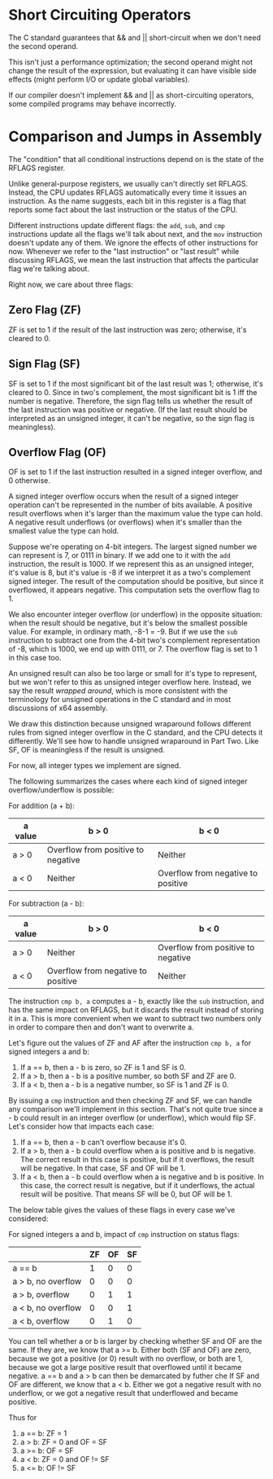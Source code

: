 # Short Circuiting Operators

The C standard guarantees that && and || short-circuit when we don't need the second  operand.

This isn't just a performance optimization; the second operand might not change the result of the expression, but evaluating it can have visible side effects (might perform I/O or update global variables).

If our compiler doesn't implement && and || as short-circuiting operators, some compiled programs may behave incorrectly.

# Comparison and Jumps in Assembly

The "condition" that all conditional instructions depend on is the state of the RFLAGS register.

Unlike general-purpose registers, we usually can't directly set RFLAGS. Instead, the CPU updates RFLAGS automatically every time it issues an instruction. As the name suggests, each bit in this register is a flag that reports some fact about the last instruction or the status of the CPU.

Different instructions update different flags: the `add`, `sub`, and `cmp` instructions update all the flags we'll talk about next, and the `mov` instruction doesn't update any of them. We ignore the effects of other instructions for now. Whenever we refer to the "last instruction" or "last result" while discussing RFLAGS, we mean the last instruction that affects the particular flag we're talking about.

Right now, we care about three flags:

## Zero Flag (ZF)

ZF is set to 1 if the result of the last instruction was zero; otherwise, it's cleared to 0.

## Sign Flag (SF)

SF is set to 1 if the most significant bit of the last result was 1; otherwise, it's cleared to 0. Since in two's complement, the most significant bit is 1 iff the number is negative. Therefore, the sign flag tells us whether the result of the last instruction was positive or negative. (If the last result should be interpreted as an unsigned integer, it can't be negative, so the sign flag is meaningless).

## Overflow Flag (OF)

OF is set to 1 if the last instruction resulted in a signed integer overflow, and 0 otherwise.

A signed integer overflow occurs when the result of a signed integer operation can't be represented in the number of bits available. A positive result overflows when it's larger than the maximum value the type can hold. A negative result underflows (or overflows) when it's smaller than the smallest value the type can hold.

Suppose we're operating on 4-bit integers. The largest signed number we can represent is 7, or 0111 in binary. If we add one to it with the `add` instruction, the result is 1000. If we represent this as an unsigned integer, it's value is 8, but it's value is -8 if we interpret it as a two's complement signed integer. The result of the computation should be positive, but since it overflowed, it appears negative. This computation sets the overflow flag to 1.

We also encounter integer overflow (or underflow) in the opposite situation: when the result should be negative, but it's below the smallest possible value. For example, in ordinary math, -8-1 = -9. But if we use the `sub` instruction to subtract one from the 4-bit two's complement representation of -8, which is 1000, we end up with 0111, or 7. The overflow flag is set to 1 in this case too.

An unsigned result can also be too large or small for it's type to represent, but we won't refer to this as unsigned integer overflow here. Instead, we say the result *wrapped around*, which is more consistent with the terminology for unsigned operations in the C standard and in most discussions of x64 assembly.

We draw this distinction because unsigned wraparound follows different rules from signed integer overflow in the C standard, and the CPU detects it differently. We'll see how to handle unsigned wraparound in Part Two. Like SF, OF is meaningless if the result is unsigned.

For now, all integer types we implement are signed.

The following summarizes the cases where each kind of signed integer overflow/underflow is possible:

For addition (a + b):

| a value | b > 0                              | b < 0                              |
| ------- | ---------------------------------- | ---------------------------------- |
| a > 0   | Overflow from positive to negative | Neither                            |
| a < 0   | Neither                            | Overflow from negative to positive |

For subtraction (a - b):

| a value | b > 0                              | b < 0                              |
| ------- | ---------------------------------- | ---------------------------------- |
| a > 0   | Neither                            | Overflow from positive to negative |
| a < 0   | Overflow from negative to positive | Neither                            |

The instruction `cmp b, a` computes a - b, exactly like the `sub` instruction, and has the same impact on RFLAGS, but it discards the result instead of storing it in a. This is more convenient when we want to subtract two numbers only in order to compare then and don't want to overwrite a.

Let's figure out the values of ZF and AF after the instruction `cmp b, a` for signed integers a and b:

1. If a == b, then a - b is zero, so ZF is 1 and SF is 0.
2. If a > b, then a - b is a positive number, so both SF and ZF are 0.
3. If a < b, then a - b is a negative number, so SF is 1 and ZF is 0.

By issuing a `cmp` instruction and then checking ZF and SF, we can handle any comparison we'll implement in this section. That's not quite true since a - b could result in an integer overflow (or underflow), which would flip SF. Let's consider how that impacts each case:

1. If a == b, then a - b can't overflow because it's 0.
2. If a > b, then a - b could overflow when a is positive and b is negative. The correct result in this case is positive, but if it overflows, the result will be negative. In that case, SF and OF will be 1.
3. If a < b, then a - b could overflow when a is negative and b is positive. In this case, the correct result is negative, but if it underflows, the actual result will be positive. That means SF will be 0, but OF will be 1.

The below table gives the values of these flags in every case we've considered:

For signed integers a and b, impact of `cmp` instruction on status flags:

|                    | ZF  | OF  | SF  |
| ------------------ | --- | --- | --- |
| a == b             | 1   | 0   | 0   |
| a > b, no overflow | 0   | 0   | 0   |
| a > b, overflow    | 0   | 1   | 1   |
| a < b, no overflow | 0   | 0   | 1   |
| a < b, overflow    | 0   | 1   | 0   |

You can tell whether a or b is larger by checking whether SF and OF are the same. If they are, we know that a >= b. Either both (SF and OF) are zero, because we got a positive (or 0) result with no overflow, or both are 1, because we got a large positive result that overflowed until it became negative. a == b and a > b can then be demarcated by futher che If SF and OF are different, we know that a < b. Either we got a negative result with no underflow, or we got a negative result that underflowed and became positive.

Thus for

1. a == b: ZF = 1
2. a > b: ZF = 0 and OF = SF
3. a >= b: OF = SF
4. a < b: ZF = 0 and OF != SF
5. a <= b: OF != SF